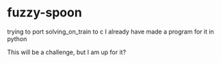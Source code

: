 # fuzzy-spoon
trying to port solving_on_train to c
I already have made a program for it in python

This will be a challenge, but I am up for it?